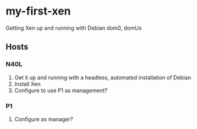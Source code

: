 # my-first-xen

Getting Xen up and running with Debian dom0, domUs

## Hosts

### N40L

1. Get it up and running with a headless, automated installation of Debian
2. Install Xen
3. Configure to use P1 as management?

### P1

1. Configure as manager?
